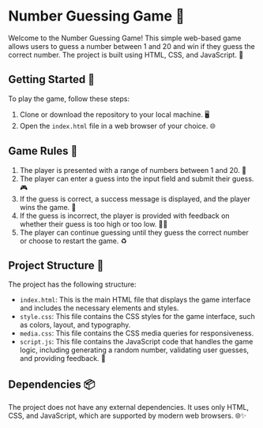 # Number Guessing Game 🎲

Welcome to the Number Guessing Game! This simple web-based game allows users to guess a number between 1 and 20 and win if they guess the correct number. The project is built using HTML, CSS, and JavaScript. 🚀

## Getting Started 📖

To play the game, follow these steps:

1. Clone or download the repository to your local machine. 🖥️
2. Open the `index.html` file in a web browser of your choice. 🌐

## Game Rules 🎯

1. The player is presented with a range of numbers between 1 and 20. 🔢
2. The player can enter a guess into the input field and submit their guess. 🎮
3. If the guess is correct, a success message is displayed, and the player wins the game. 🎉
4. If the guess is incorrect, the player is provided with feedback on whether their guess is too high or too low. 🔺🔻
5. The player can continue guessing until they guess the correct number or choose to restart the game. ♻️

## Project Structure 📂

The project has the following structure:

- `index.html`: This is the main HTML file that displays the game interface and includes the necessary elements and styles.
- `style.css`: This file contains the CSS styles for the game interface, such as colors, layout, and typography.
- `media.css`: This file contains the CSS media queries for responsiveness.
- `script.js`: This file contains the JavaScript code that handles the game logic, including generating a random number, validating user guesses, and providing feedback. 🧠

## Dependencies 📦

The project does not have any external dependencies. It uses only HTML, CSS, and JavaScript, which are supported by modern web browsers. 🌐✨


